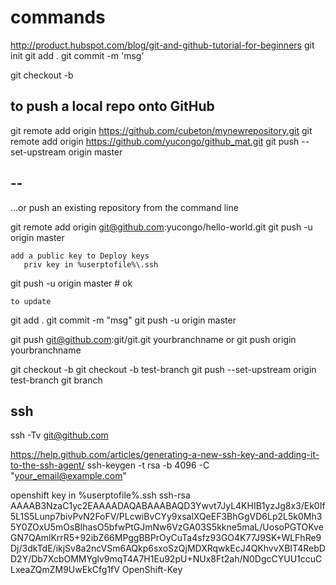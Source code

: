 



# commands
http://product.hubspot.com/blog/git-and-github-tutorial-for-beginners
git init
git add .
git commit -m 'msg'

 git checkout -b <my branch name>

## to push a local repo onto GitHub
git remote add origin https://github.com/cubeton/mynewrepository.git
    git remote add origin https://github.com/yucongo/github_mat.git
    git push --set-upstream origin master

## --
…or push an existing repository from the command line

git remote add origin git@github.com:yucongo/hello-world.git
git push -u origin master

    add a public key to Deploy keys
       priv key in %userptofile%\.ssh

git push -u origin master
    # ok

    to update
git add .
git commit -m "msg"
git push -u origin master

git push git@github.com:git/git.git yourbranchname or git push origin yourbranchname


git checkout -b <my branch name>
    git checkout -b test-branch
    git push --set-upstream origin test-branch
git branch


## ssh
ssh -Tv git@github.com

https://help.github.com/articles/generating-a-new-ssh-key-and-adding-it-to-the-ssh-agent/
ssh-keygen -t rsa -b 4096 -C "your_email@example.com"

openshift key in %userptofile%\.ssh
ssh-rsa AAAAB3NzaC1yc2EAAAADAQABAAABAQD3Ywvt7JyL4KHIB1yzJg8x3/Ek0If5L1S5Lunp7bivPvN2FoFV/PLcwiBvCYy9xsalXQeEF3BhGgVD6Lp2L5k0Mh35Y0ZOxU5mOsBIhasO5bfwPtGJmNw6VzGA03S5kkne5maL/UosoPGTOKveGN7QAmlKrrR5+92ibZ66MPggBBPrOyCuTa4sfz93GO4K77J9SK+WLFhRe9Dj/3dkTdE/ikjSv8a2ncVSm6AQkp6sxoSzQjMDXRqwkEcJ4QKhvvXBIT4RebDD2Y/Db7XcbOMMYglv9mqT4A7H1Eu92pU+NUx8Ft2ah/N0DgcCYUU1ccuCLxeaZQmZM9UwEkCfg1fV OpenShift-Key



